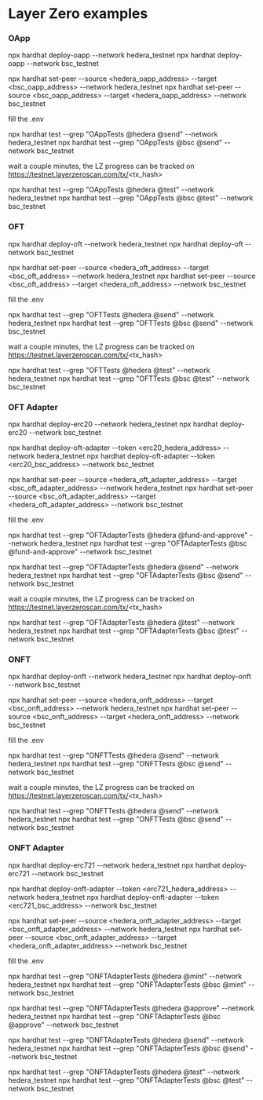 # Layer Zero examples

### OApp

npx hardhat deploy-oapp --network hedera_testnet
npx hardhat deploy-oapp --network bsc_testnet

npx hardhat set-peer --source <hedera_oapp_address> --target <bsc_oapp_address> --network hedera_testnet
npx hardhat set-peer --source <bsc_oapp_address> --target <hedera_oapp_address> --network bsc_testnet

fill the .env

npx hardhat test --grep "OAppTests @hedera @send" --network hedera_testnet
npx hardhat test --grep "OAppTests @bsc @send" --network bsc_testnet

wait a couple minutes, the LZ progress can be tracked on https://testnet.layerzeroscan.com/tx/<tx_hash>

npx hardhat test --grep "OAppTests @hedera @test" --network hedera_testnet
npx hardhat test --grep "OAppTests @bsc @test" --network bsc_testnet


### OFT

npx hardhat deploy-oft --network hedera_testnet
npx hardhat deploy-oft --network bsc_testnet

npx hardhat set-peer --source <hedera_oft_address> --target <bsc_oft_address> --network hedera_testnet
npx hardhat set-peer --source <bsc_oft_address> --target <hedera_oft_address> --network bsc_testnet

fill the .env

npx hardhat test --grep "OFTTests @hedera @send" --network hedera_testnet
npx hardhat test --grep "OFTTests @bsc @send" --network bsc_testnet

wait a couple minutes, the LZ progress can be tracked on https://testnet.layerzeroscan.com/tx/<tx_hash>

npx hardhat test --grep "OFTTests @hedera @test" --network hedera_testnet
npx hardhat test --grep "OFTTests @bsc @test" --network bsc_testnet

### OFT Adapter

npx hardhat deploy-erc20 --network hedera_testnet
npx hardhat deploy-erc20 --network bsc_testnet

npx hardhat deploy-oft-adapter --token <erc20_hedera_address> --network hedera_testnet
npx hardhat deploy-oft-adapter --token <erc20_bsc_address> --network bsc_testnet

npx hardhat set-peer --source <hedera_oft_adapter_address> --target <bsc_oft_adapter_address> --network hedera_testnet
npx hardhat set-peer --source <bsc_oft_adapter_address> --target <hedera_oft_adapter_address> --network bsc_testnet

fill the .env

npx hardhat test --grep "OFTAdapterTests @hedera @fund-and-approve" --network hedera_testnet
npx hardhat test --grep "OFTAdapterTests @bsc @fund-and-approve" --network bsc_testnet

npx hardhat test --grep "OFTAdapterTests @hedera @send" --network hedera_testnet
npx hardhat test --grep "OFTAdapterTests @bsc @send" --network bsc_testnet

wait a couple minutes, the LZ progress can be tracked on https://testnet.layerzeroscan.com/tx/<tx_hash>

npx hardhat test --grep "OFTAdapterTests @hedera @test" --network hedera_testnet
npx hardhat test --grep "OFTAdapterTests @bsc @test" --network bsc_testnet

### ONFT

npx hardhat deploy-onft --network hedera_testnet
npx hardhat deploy-onft --network bsc_testnet

npx hardhat set-peer --source <hedera_onft_address> --target <bsc_onft_address> --network hedera_testnet
npx hardhat set-peer --source <bsc_onft_address> --target <hedera_onft_address> --network bsc_testnet

fill the .env

npx hardhat test --grep "ONFTTests @hedera @send" --network hedera_testnet
npx hardhat test --grep "ONFTTests @bsc @send" --network bsc_testnet

wait a couple minutes, the LZ progress can be tracked on https://testnet.layerzeroscan.com/tx/<tx_hash>

npx hardhat test --grep "ONFTTests @hedera @send" --network hedera_testnet
npx hardhat test --grep "ONFTTests @bsc @send" --network bsc_testnet

### ONFT Adapter

npx hardhat deploy-erc721 --network hedera_testnet
npx hardhat deploy-erc721 --network bsc_testnet

npx hardhat deploy-onft-adapter --token <erc721_hedera_address> --network hedera_testnet
npx hardhat deploy-onft-adapter --token <erc721_bsc_address> --network bsc_testnet

npx hardhat set-peer --source <hedera_onft_adapter_address> --target <bsc_onft_adapter_address> --network hedera_testnet
npx hardhat set-peer --source <bsc_onft_adapter_address> --target <hedera_onft_adapter_address> --network bsc_testnet

fill the .env

npx hardhat test --grep "ONFTAdapterTests @hedera @mint" --network hedera_testnet
npx hardhat test --grep "ONFTAdapterTests @bsc @mint" --network bsc_testnet

npx hardhat test --grep "ONFTAdapterTests @hedera @approve" --network hedera_testnet
npx hardhat test --grep "ONFTAdapterTests @bsc @approve" --network bsc_testnet

npx hardhat test --grep "ONFTAdapterTests @hedera @send" --network hedera_testnet
npx hardhat test --grep "ONFTAdapterTests @bsc @send" --network bsc_testnet

npx hardhat test --grep "ONFTAdapterTests @hedera @test" --network hedera_testnet
npx hardhat test --grep "ONFTAdapterTests @bsc @test" --network bsc_testnet
